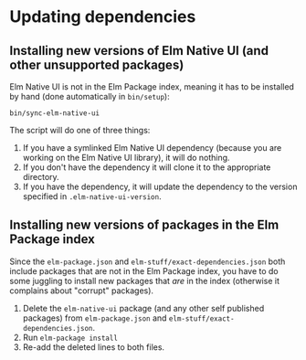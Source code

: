# Updating dependencies

## Installing new versions of Elm Native UI (and other unsupported packages)

Elm Native UI is not in the Elm Package index, meaning it has to be installed by
hand (done automatically in `bin/setup`):

```
bin/sync-elm-native-ui
```

The script will do one of three things:

1. If you have a symlinked Elm Native UI dependency (because you are working on
   the Elm Native UI library), it will do nothing.
1. If you don't have the dependency it will clone it to the appropriate
   directory.
1. If you have the dependency, it will update the dependency to the version
   specified in `.elm-native-ui-version`.

## Installing new versions of packages in the Elm Package index

Since the `elm-package.json` and `elm-stuff/exact-dependencies.json` both
include packages that are not in the Elm Package index, you have to do some
juggling to install new packages that _are_ in the index (otherwise it complains
about "corrupt" packages).

1. Delete the `elm-native-ui` package (and any other self published packages)
   from `elm-package.json` and `elm-stuff/exact-dependencies.json`.
1. Run `elm-package install`
1. Re-add the deleted lines to both files.

